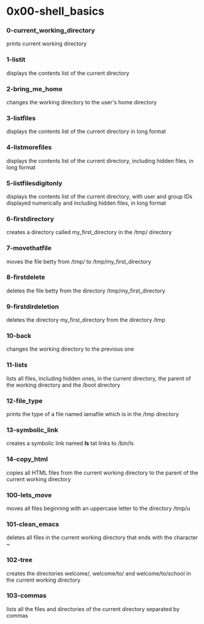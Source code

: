 # 0x00-shell_basics

### 0-current_working_directory
prints current working directory

### 1-listit
displays the contents list of the current directory

### 2-bring_me_home
changes the working directory to the user's home directory

### 3-listfiles
displays the contents list of the current directory in long format

### 4-listmorefiles
displays the contents list of the current directory, including hidden
files, in long format

### 5-listfilesdigitonly
displays the contents list of the current directory, with user and group
IDs displayed numerically and including hidden files, in long
format

### 6-firstdirectory
creates a directory called my_first_directory in the /tmp/ directory

### 7-movethatfile
moves the file betty from /tmp/ to /tmp/my_first_directory

### 8-firstdelete
deletes the file betty from the directory /tmp/my_first_directory

### 9-firstdirdeletion
deletes the directory my_first_directory from the directory /tmp

### 10-back
changes the working directory to the previous one

### 11-lists
lists all files, including hidden ones, in the current directory, the parent of the working directory and the /boot directory

### 12-file_type
prints the type of a file named iamafile which is in the /tmp directory

### 13-symbolic_link
creates a symbolic link named __ls__ tat links to /bin/ls

### 14-copy_html
copies all HTML files from the current working directory to the parent of the current working directory

### 100-lets_move
moves all files beginning with an uppercase letter to the directory /tmp/u

### 101-clean_emacs
deletes all files in the current working directory that ends with the character ~

### 102-tree
creates the directories welcome/, welcome/to/ and welcome/to/school in the current working directory

### 103-commas
lists all the files and directories of the current directory separated by commas
